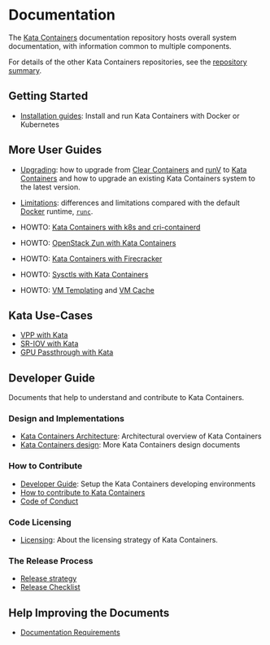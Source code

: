 # Documentation

The [Kata Containers](https://github.com/kata-containers)
documentation repository hosts overall system documentation, with information
common to multiple components.

For details of the other Kata Containers repositories, see the
[repository summary](https://github.com/kata-containers/kata-containers).

## Getting Started

* [Installation guides](./install/README.md): Install and run Kata Containers with Docker or Kubernetes

## More User Guides

* [Upgrading](Upgrading.md): how to upgrade from [Clear Containers](https://github.com/clearcontainers) and [runV](https://github.com/hyperhq/runv) to [Kata Containers](https://github.com/kata-containers) and how to upgrade an existing Kata Containers system to the latest version.
* [Limitations](Limitations.md): differences and limitations compared with the default [Docker](https://www.docker.com/) runtime,
[`runc`](https://github.com/opencontainers/runc).

* HOWTO: [Kata Containers with k8s and cri-containerd](./how-to/how-to-use-k8s-with-cri-containerd-and-kata.md)
* HOWTO: [OpenStack Zun with Kata Containers](zun/zun_kata.md)
* HOWTO: [Kata Containers with Firecracker](https://github.com/kata-containers/documentation/wiki/Initial-release-of-Kata-Containers-with-Firecracker-support)
* HOWTO: [Sysctls with Kata Containers](./how-to/how-to-use-sysctls-with-kata.md)
* HOWTO: [VM Templating](./how-to/what-is-vm-cache-and-how-do-I-use-it.md) and [VM Cache](./how-to/what-is-vm-cache-and-how-do-I-use-it.md)

## Kata Use-Cases

* [VPP with Kata](./use-cases/using-vpp-and-kata.md)
* [SR-IOV with Kata](./use-cases/using-SRIOV-and-kata.md)
* [GPU Passthrough with Kata](./GPU-passthrough-and-Kata.md)

## Developer Guide

Documents that help to understand and contribute to Kata Containers.

### Design and Implementations

* [Kata Containers Architecture](architecture.md): Architectural overview of Kata Containers
* [Kata Containers design](./design/README.md): More Kata Containers design documents

### How to Contribute

* [Developer Guide](Developer-Guide.md): Setup the Kata Containers developing environments
* [How to contribute to Kata Containers](https://github.com/kata-containers/community/blob/master/CONTRIBUTING.md)
* [Code of Conduct](CODE_OF_CONDUCT.md)

### Code Licensing

* [Licensing](Licensing-strategy.md): About the licensing strategy of Kata Containers.

### The Release Process

* [Release strategy](Releases.md)
* [Release Checklist](Release-Checklist.md)

## Help Improving the Documents

* [Documentation Requirements](Documentation-Requirements.md)
